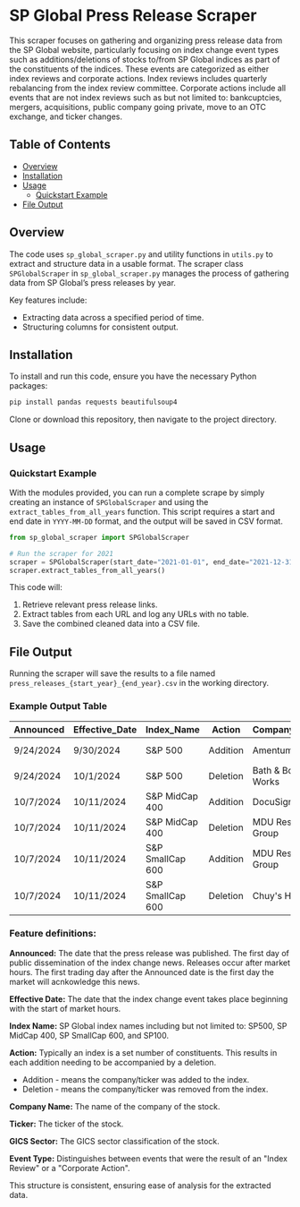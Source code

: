 # SP Global Press Release Scraper

This scraper focuses on gathering and organizing press release data from the SP Global website, particularly focusing on index change event types such as additions/deletions of stocks to/from SP Global indices as part of the constituents of the indices. These events are categorized as either index reviews and corporate actions. Index reviews includes quarterly rebalancing from the index review committee. Corporate actions include all events that are not index reviews such as but not limited to: bankcuptcies, mergers, acquisitions, public company going private, move to an OTC exchange, and ticker changes. 


## Table of Contents
- [Overview](#overview)
- [Installation](#installation)
- [Usage](#usage)
  - [Quickstart Example](#quickstart-example)
- [File Output](#file-output)
  
## Overview
The code uses `sp_global_scraper.py` and utility functions in `utils.py` to extract and structure data in a usable format.  The scraper class `SPGlobalScraper` in `sp_global_scraper.py` manages the process of gathering data from SP Global’s press releases by year. 

Key features include:
- Extracting data across a specified period of time.
- Structuring columns for consistent output.

## Installation
To install and run this code, ensure you have the necessary Python packages:
```bash
pip install pandas requests beautifulsoup4
```

Clone or download this repository, then navigate to the project directory.

## Usage
### Quickstart Example
With the modules provided, you can run a complete scrape by simply creating an instance of `SPGlobalScraper` and using the `extract_tables_from_all_years` function. This script requires a start and end date in `YYYY-MM-DD` format, and the output will be saved in CSV format.

```python
from sp_global_scraper import SPGlobalScraper

# Run the scraper for 2021
scraper = SPGlobalScraper(start_date="2021-01-01", end_date="2021-12-31")
scraper.extract_tables_from_all_years()
```

This code will:
1. Retrieve relevant press release links.
2. Extract tables from each URL and log any URLs with no table.
3. Save the combined cleaned data into a CSV file.

## File Output
Running the scraper will save the results to a file named `press_releases_{start_year}_{end_year}.csv` in the working directory.

### Example Output Table

| Announced  | Effective_Date | Index_Name       | Action    | Company_Name         | Ticker | GICS_Sector           | Event_Type       |
|------------|----------------|------------------|-----------|----------------------|--------|------------------------|------------------|
| 9/24/2024  | 9/30/2024      | S&P 500         | Addition  | Amentum              | AMTM   | Industrials           | Corporate Action |
| 9/24/2024  | 10/1/2024      | S&P 500         | Deletion  | Bath & Body Works    | BBWI   | Consumer Discretionary| Corporate Action |
| 10/7/2024  | 10/11/2024     | S&P MidCap 400  | Addition  | DocuSign             | DOCU   | Information Technology| Corporate Action |
| 10/7/2024  | 10/11/2024     | S&P MidCap 400  | Deletion  | MDU Resources Group  | MDU    | Industrials           | Corporate Action |
| 10/7/2024  | 10/11/2024     | S&P SmallCap 600| Addition  | MDU Resources Group  | MDU    | Industrials           | Corporate Action |
| 10/7/2024  | 10/11/2024     | S&P SmallCap 600| Deletion  | Chuy's Holdings      | CHUY   | Consumer Discretionary| Corporate Action |

### Feature definitions:

**Announced:** The date that the press release was published. The first day of public dissemination of the index change news. Releases occur after market hours. The first trading day after the Announced date is the first day the market will acnkowledge this news. 

**Effective Date:** The date that the index change event takes place beginning with the start of market hours. 

**Index Name:** SP Global index names including but not limited to: SP500, SP MidCap 400, SP SmallCap 600, and SP100. 

**Action:** Typically an index is a set number of constituents. This results in each addition needing to be accompanied by a deletion. 
  - Addition - means the company/ticker was added to the index.
  - Deletion - means the company/ticker was removed from the index.

**Company Name:** The name of the company of the stock. 

**Ticker:** The ticker of the stock. 

**GICS Sector:** The GICS sector classification of the stock. 

**Event Type:** Distinguishes between events that were the result of an "Index Review" or a "Corporate Action". 

This structure is consistent, ensuring ease of analysis for the extracted data.

